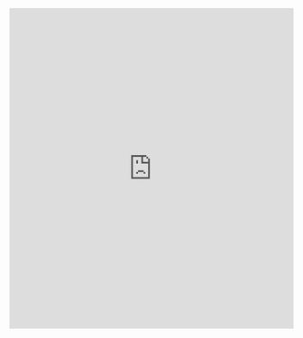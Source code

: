 <p><iframe allowfullscreen width="100%" height="569" class="google-slides-iframe" frameborder="0" scrolling="no" src="https://docs.google.com/presentation/d/e/2PACX-1vQ8__SRp2jRE34Fo9V4gGQW3OUwenvDVV95-aopyatDOr2yVvS_0_XuOzZwFRxecj-6_P9dVfOUteei/embed?start=false&amp;loop=false&amp;delayms=3000"></iframe></p>